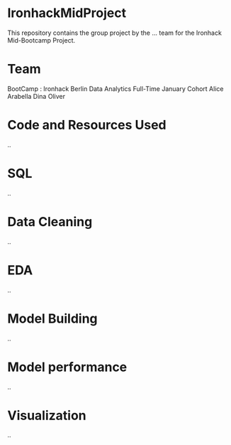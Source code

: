 # IronhackMidProject

This repository contains the group project by the ... team for the Ironhack Mid-Bootcamp Project.

# Team
BootCamp : Ironhack Berlin Data Analytics Full-Time January Cohort
Alice
Arabella 
Dina
Oliver

# Code and Resources Used
..

# SQL
..

# Data Cleaning
..

# EDA
 ..
 
# Model Building
..

# Model performance
..

# Visualization
..
